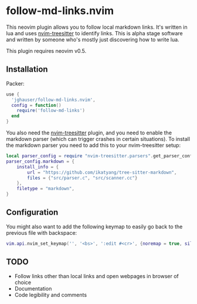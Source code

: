 # follow-md-links.nvim

This neovim plugin allows you to follow local markdown links. It's written in lua and uses [nvim-treesitter](https://github.com/nvim-treesitter/nvim-treesitter) to identify links. This is alpha stage software and written by someone who's mostly just discovering how to write lua.

This plugin requires neovim v0.5.

## Installation

Packer:

```lua
use {
  'jghauser/follow-md-links.nvim',
  config = function()
    require('follow-md-links')
  end
}
```

You also need the [nvim-treesitter](https://github.com/nvim-treesitter/nvim-treesitter) plugin, and you need to enable the markdown parser (which can trigger crashes in certain situations). To install the markdown parser you need to add this to your nvim-treesitter setup:

```lua
local parser_config = require "nvim-treesitter.parsers".get_parser_configs()
parser_config.markdown = {
    install_info = {
        url = "https://github.com/ikatyang/tree-sitter-markdown",
        files = {"src/parser.c", "src/scanner.cc"}
    },
    filetype = "markdown",
}
```

## Configuration

You might also want to add the following keymap to easily go back to the previous file with backspace:

```lua
vim.api.nvim_set_keymap('', '<bs>', ':edit #<cr>', {noremap = true, silent = true})
```

## TODO

- Follow links other than local links and open webpages in browser of choice
- Documentation
- Code legibility and comments
